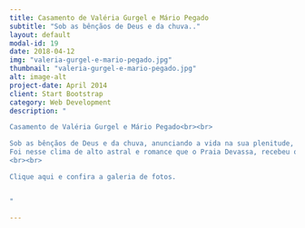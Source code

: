 ```yaml
---
title: Casamento de Valéria Gurgel e Mário Pegado
subtitle: "Sob as bênçãos de Deus e da chuva.."
layout: default
modal-id: 19
date: 2018-04-12
img: "valeria-gurgel-e-mario-pegado.jpg"
thumbnail: "valeria-gurgel-e-mario-pegado.jpg"
alt: image-alt
project-date: April 2014
client: Start Bootstrap
category: Web Development
description: "

Casamento de Valéria Gurgel e Mário Pegado<br><br>

Sob as bênçãos de Deus e da chuva, anunciando a vida na sua plenitude, a alegria, a beleza, a união e os sonhos realizados…
Foi nesse clima de alto astral e romance que o Praia Devassa, recebeu o belo casal Valéria Gurgel e Mário Sérgio, gritando um sonoro “sim, para sempre”
<br><br>

Clique aqui e confira a galeria de fotos.


"

---
```

